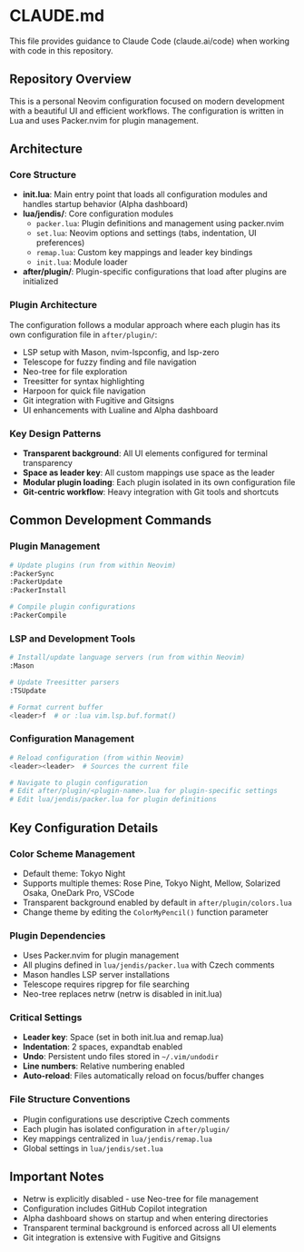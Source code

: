 # CLAUDE.md

This file provides guidance to Claude Code (claude.ai/code) when working with code in this repository.

## Repository Overview

This is a personal Neovim configuration focused on modern development with a beautiful UI and efficient workflows. The configuration is written in Lua and uses Packer.nvim for plugin management.

## Architecture

### Core Structure
- **init.lua**: Main entry point that loads all configuration modules and handles startup behavior (Alpha dashboard)
- **lua/jendis/**: Core configuration modules
  - `packer.lua`: Plugin definitions and management using packer.nvim
  - `set.lua`: Neovim options and settings (tabs, indentation, UI preferences)
  - `remap.lua`: Custom key mappings and leader key bindings
  - `init.lua`: Module loader
- **after/plugin/**: Plugin-specific configurations that load after plugins are initialized

### Plugin Architecture
The configuration follows a modular approach where each plugin has its own configuration file in `after/plugin/`:
- LSP setup with Mason, nvim-lspconfig, and lsp-zero
- Telescope for fuzzy finding and file navigation
- Neo-tree for file exploration
- Treesitter for syntax highlighting
- Harpoon for quick file navigation
- Git integration with Fugitive and Gitsigns
- UI enhancements with Lualine and Alpha dashboard

### Key Design Patterns
- **Transparent background**: All UI elements configured for terminal transparency
- **Space as leader key**: All custom mappings use space as the leader
- **Modular plugin loading**: Each plugin isolated in its own configuration file
- **Git-centric workflow**: Heavy integration with Git tools and shortcuts

## Common Development Commands

### Plugin Management
```bash
# Update plugins (run from within Neovim)
:PackerSync
:PackerUpdate
:PackerInstall

# Compile plugin configurations
:PackerCompile
```

### LSP and Development Tools
```bash
# Install/update language servers (run from within Neovim)
:Mason

# Update Treesitter parsers
:TSUpdate

# Format current buffer
<leader>f  # or :lua vim.lsp.buf.format()
```

### Configuration Management
```bash
# Reload configuration (from within Neovim)
<leader><leader>  # Sources the current file

# Navigate to plugin configuration
# Edit after/plugin/<plugin-name>.lua for plugin-specific settings
# Edit lua/jendis/packer.lua for plugin definitions
```

## Key Configuration Details

### Color Scheme Management
- Default theme: Tokyo Night
- Supports multiple themes: Rose Pine, Tokyo Night, Mellow, Solarized Osaka, OneDark Pro, VSCode
- Transparent background enabled by default in `after/plugin/colors.lua`
- Change theme by editing the `ColorMyPencil()` function parameter

### Plugin Dependencies
- Uses Packer.nvim for plugin management
- All plugins defined in `lua/jendis/packer.lua` with Czech comments
- Mason handles LSP server installations
- Telescope requires ripgrep for file searching
- Neo-tree replaces netrw (netrw is disabled in init.lua)

### Critical Settings
- **Leader key**: Space (set in both init.lua and remap.lua)
- **Indentation**: 2 spaces, expandtab enabled
- **Undo**: Persistent undo files stored in `~/.vim/undodir`
- **Line numbers**: Relative numbering enabled
- **Auto-reload**: Files automatically reload on focus/buffer changes

### File Structure Conventions
- Plugin configurations use descriptive Czech comments
- Each plugin has isolated configuration in `after/plugin/`
- Key mappings centralized in `lua/jendis/remap.lua`
- Global settings in `lua/jendis/set.lua`

## Important Notes

- Netrw is explicitly disabled - use Neo-tree for file management
- Configuration includes GitHub Copilot integration
- Alpha dashboard shows on startup and when entering directories
- Transparent terminal background is enforced across all UI elements
- Git integration is extensive with Fugitive and Gitsigns